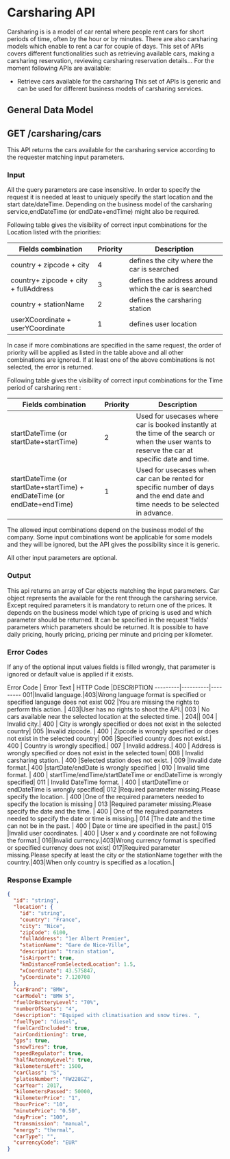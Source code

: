 # Carsharing API

Carsharing is is a model of car rental where people rent cars for short periods of time, often by the hour or by minutes. There are also carsharing models which enable to rent a car for couple of days.
This set of APIs covers different functionalities such as retrieving available cars, making a carsharing reservation,
reviewing carsharing reservation details...
For the moment following APIs are available:
- Retrieve cars available for the carsharing
This set of APIs is generic and can be used for different business models of carsharing services.
## General Data Model


## GET /carsharing/cars

This API returns the cars available for the carsharing service according to the requester matching input parameters.

### Input
All the query parameters are case insensitive.
In order to specify the request it is needed at least to uniquely specify the start location and the start date/dateTime.
Depending on the business model of the carsharing service,endDateTime (or endDate+endTime) might also be required.

Following table gives the visibility of correct input combinations for the Location listed with the priorities:


Fields combination | Priority |Description
---------|----------|---------
 country + zipcode + city | 4 |defines the city where the car is searched
 country+ zipcode + city + fullAddress | 3|defines the address around which the car is searched
 country + stationName | 2 | defines the carsharing station
 userXCoordinate + userYCoordinate | 1 |defines user location 

In case if more combinations are specified in the same request, the order of priority will be applied as listed in the table above and all other combinations are ignored.
If at least one of the above combinations is not selected, the error is returned.

Following table gives the visibility of correct input combinations for the Time period of carsharing rent :

Fields combination | Priority | Description
---------|----------|---------
 startDateTime (or startDate+startTime) | 2 | Used for usecases where car is booked instantly at the time of the search or when the user wants to reserve the car at specific date and time.
startDateTime (or startDate+startTime) + endDateTime (or endDate+endTime) | 1 | Used for usecases when car can be rented for specific number of days and the end date and time needs to be selected in advance.

 The allowed input combinations depend on the business model of the company. Some input combinations wont be applicable for some models and they will be ignored, but the API gives the possibility since it is generic.

 All other input parameters are optional.
### Output
This api returns an array of Car objects matching the input parameters.
Car object represents the available for the rent through the carsharing service. Except required parameters it is mandatory to return one of the prices. It depends on the business model which type of pricing is used and which parameter should be returned. It can be specified in the request 'fields' parameters which parameters should be returned. It is possible to have daily pricing, hourly pricing, pricing per minute and pricing per kilometer.
### Error Codes
If any of the optional input values fields is filled wrongly, that parameter is ignored or default value is applied if it exists.

Error Code | Error Text | HTTP Code |DESCRIPTION
---------|----------|---------
001|Invalid language.|403|Wrong language format is specified or specified language does not exist
 002 |You are missing the rights to perform this action. | 403|User has no rights to shoot the API.|
 003 | No cars available near the selected location at the selected time. | 204||
 004 | Invalid city.| 400 |  City is wrongly specified or does not exist in the selected country| 
   005 |Invalid zipcode. | 400 |  Zipcode is wrongly specified or does not exist in the selected country| 
   006 |Specified country does not exist.| 400 | Country is wrongly specified.| 
   007 | Invalid address.| 400 |  Address is wrongly specified or does not exist in the selected town| 
   008 | Invalid carsharing station. | 400 |Selected station does not exist.  | 
  009 |Invalid date format.| 400 |startDate/endDate is wrongly specified | 
 010 | Invalid time format. | 400 | startTime/endTime/startDateTime or endDateTime is wrongly specified|
 011 | Invalid DateTime format. | 400 | startDateTime or endDateTime is wrongly specified| 
 012 |Required parameter missing.Please specify the location. | 400 |One of the required parameters needed to specify the location is missing | 
 013 |Required parameter missing.Please specify the date and the time.  | 400 | One of the required parameters needed to specify the date or time is missing.| 
 014 |The date and the time can not be in the past.  | 400 | Date or time are specified in the past.| 
 015 |Invalid user coordinates. | 400 | User x and y coordinate are not following the format.| 
016|Invalid currency.|403|Wrong currency format is specified or specified currency does not exist|
017|Required parameter missing.Please specify at least the city or the stationName together with the country.|403|When only country is specified as a location.|


### Response Example

```json
{
  "id": "string",
  "location": {
    "id": "string",
    "country": "France",
    "city": "Nice",
    "zipCode": 6100,
    "fullAddress": "1er Albert Premier",
    "stationName": "Gare de Nice-Ville",
    "description": "train station",
    "isAirport": true,
    "kmDistanceFromSelectedLocation": 1.5,
    "xCoordinate": 43.575847,
    "yCoordinate": 7.120708
  },
  "carBrand": "BMW",
  "carModel": "BMW 5",
  "fuelOrBatteryLevel": "70%",
  "numberOfSeats": "4",
  "description": "Equiped with climatisation and snow tires. ",
  "fuelType": "diesel",
  "fuelCardIncluded": true,
  "airConditioning": true,
  "gps": true,
  "snowTires": true,
  "speedRegulator": true,
  "halfAutonomyLevel": true,
  "kilometersLeft": 1500,
  "carClass": "S",
  "platesNumber": "FW228GZ",
  "carYear": 2017,
  "kilometersPassed": 50000,
  "kilometerPrice": "1",
  "hourPrice": "10",
  "minutePrice": "0.50",
  "dayPrice": "100",
  "transmission": "manual",
  "energy": "thermal",
  "carType": "",
  "currencyCode": "EUR"
}
```